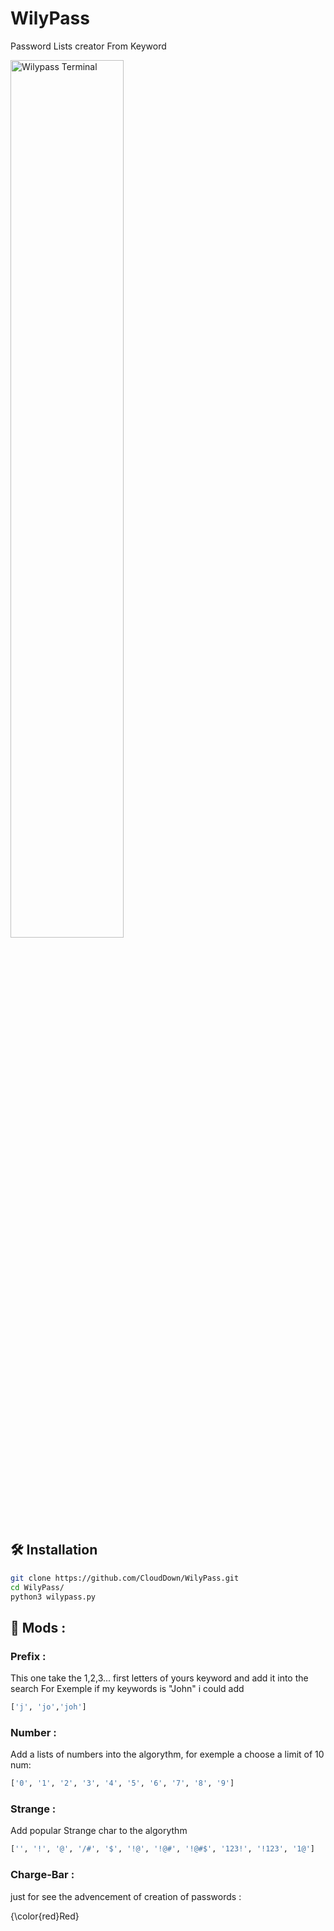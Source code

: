 # WilyPass
 Password Lists creator From Keyword

<img align="center" width="60%" alt="Wilypass Terminal" src="https://i.imgur.com/RnzQ2PI.png"/>

## 🛠️ Installation

```bash
git clone https://github.com/CloudDown/WilyPass.git
cd WilyPass/
python3 wilypass.py
```
## 🍕 Mods :

### Prefix :
This one take the 1,2,3... first letters of yours keyword and add it into the search
For Exemple if my keywords is "John" i could add

```python
['j', 'jo','joh']
```

### Number :
Add a lists of numbers into the algorythm, for exemple a choose a limit of 10 num:
```python
['0', '1', '2', '3', '4', '5', '6', '7', '8', '9']
```

### Strange :
Add popular Strange char to the algorythm
```python
['', '!', '@', '/#', '$', '!@', '!@#', '!@#$', '123!', '!123', '1@']
```

### Charge-Bar :
just for see the advencement of creation of passwords :

{\color{red}Red}

